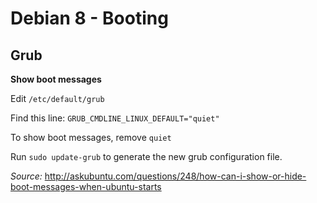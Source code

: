 # Debian 8 - Booting  

## Grub  

**Show boot messages**  

Edit `/etc/default/grub`  

Find this line: `GRUB_CMDLINE_LINUX_DEFAULT="quiet"`  

To show boot messages, remove `quiet`  

Run `sudo update-grub` to generate the new grub configuration file.  

*Source:* http://askubuntu.com/questions/248/how-can-i-show-or-hide-boot-messages-when-ubuntu-starts  